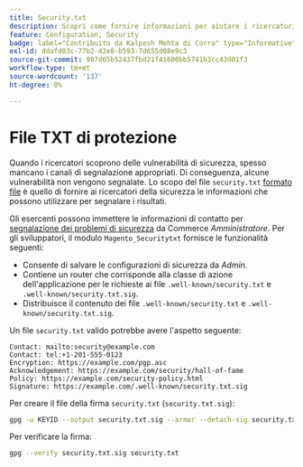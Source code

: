 ```yaml
---
title: Security.txt
description: Scopri come fornire informazioni per aiutare i ricercatori di sicurezza a segnalare le vulnerabilità.
feature: Configuration, Security
badge: label="Contribuito da Kalpesh Mehta di Corra" type="Informative" url="https://solutionpartners.adobe.com/s/directory/detail/corra" tooltip="Kalpesh Mehta"
exl-id: ddafd03c-77b2-42e8-b593-7d655d08e9c3
source-git-commit: 987d65b52437fbd21f41600bb5741b3cc43d01f3
workflow-type: tm+mt
source-wordcount: '137'
ht-degree: 0%

---
```


# File TXT di protezione

Quando i ricercatori scoprono delle vulnerabilità di sicurezza, spesso mancano i canali di segnalazione appropriati. Di conseguenza, alcune vulnerabilità non vengono segnalate. Lo scopo del file `security.txt` [formato file](https://datatracker.ietf.org/doc/html/draft-foudil-securitytxt-09) è quello di fornire ai ricercatori della sicurezza le informazioni che possono utilizzare per segnalare i risultati.

Gli esercenti possono immettere le informazioni di contatto per [segnalazione dei problemi di sicurezza](https://experienceleague.adobe.com/en/docs/commerce-admin/systems/security/security-issue-reporting) da Commerce _Amministratore_. Per gli sviluppatori, il modulo `Magento_Securitytxt` fornisce le funzionalità seguenti:

- Consente di salvare le configurazioni di sicurezza da _Admin_.
- Contiene un router che corrisponde alla classe di azione dell&#39;applicazione per le richieste ai file `.well-known/security.txt` e `.well-known/security.txt.sig`.
- Distribuisce il contenuto dei file `.well-known/security.txt` e `.well-known/security.txt.sig`.

Un file `security.txt` valido potrebbe avere l&#39;aspetto seguente:

```text
Contact: mailto:security@example.com
Contact: tel:+1-201-555-0123
Encryption: https://example.com/pgp.asc
Acknowledgement: https://example.com/security/hall-of-fame
Policy: https://example.com/security-policy.html
Signature: https://example.com/.well-known/security.txt.sig
```

Per creare il file della firma `security.txt` (`security.txt.sig`):

```bash
gpg -u KEYID --output security.txt.sig --armor --detach-sig security.txt
```

Per verificare la firma:

```bash
gpg --verify security.txt.sig security.txt
```
